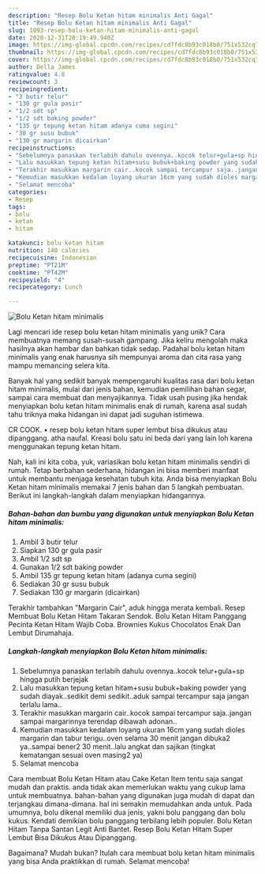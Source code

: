 ```yaml
---
description: "Resep Bolu Ketan hitam minimalis Anti Gagal"
title: "Resep Bolu Ketan hitam minimalis Anti Gagal"
slug: 1093-resep-bolu-ketan-hitam-minimalis-anti-gagal
date: 2020-12-31T20:19:49.940Z
image: https://img-global.cpcdn.com/recipes/cd7fdc8b93c018b0/751x532cq70/bolu-ketan-hitam-minimalis-foto-resep-utama.jpg
thumbnail: https://img-global.cpcdn.com/recipes/cd7fdc8b93c018b0/751x532cq70/bolu-ketan-hitam-minimalis-foto-resep-utama.jpg
cover: https://img-global.cpcdn.com/recipes/cd7fdc8b93c018b0/751x532cq70/bolu-ketan-hitam-minimalis-foto-resep-utama.jpg
author: Della James
ratingvalue: 4.8
reviewcount: 3
recipeingredient:
- "3 butir telur"
- "130 gr gula pasir"
- "1/2 sdt sp"
- "1/2 sdt baking powder"
- "135 gr tepung ketan hitam adanya cuma segini"
- "30 gr susu bubuk"
- "130 gr margarin dicairkan"
recipeinstructions:
- "Sebelumnya panaskan terlabih dahulu ovennya..kocok telur+gula+sp hingga putih berjejak"
- "Lalu masukkan tepung ketan hitam+susu bubuk+baking powder yang sudah diayak..sedikit demi sedikit..aduk sampai tercampur saja jangan terlalu lama.."
- "Terakhir masukkan margarin cair..kocok sampai tercampur saja..jangan sampai margarinnya terendap dibawah adonan.."
- "Kemudian masukkan kedalam loyang ukuran 16cm yang sudah dioles margarin dan tabur terigu..oven selama 30 menit jangan dibuka2 ya..sampai bener2 30 menit..lalu angkat dan sajikan (tingkat kematangan sesuai oven masing2 ya)"
- "Selamat mencoba"
categories:
- Resep
tags:
- bolu
- ketan
- hitam

katakunci: bolu ketan hitam 
nutrition: 140 calories
recipecuisine: Indonesian
preptime: "PT21M"
cooktime: "PT42M"
recipeyield: "4"
recipecategory: Lunch

---
```



![Bolu Ketan hitam minimalis](https://img-global.cpcdn.com/recipes/cd7fdc8b93c018b0/751x532cq70/bolu-ketan-hitam-minimalis-foto-resep-utama.jpg)

Lagi mencari ide resep bolu ketan hitam minimalis yang unik? Cara membuatnya memang susah-susah gampang. Jika keliru mengolah maka hasilnya akan hambar dan bahkan tidak sedap. Padahal bolu ketan hitam minimalis yang enak harusnya sih mempunyai aroma dan cita rasa yang mampu memancing selera kita.

Banyak hal yang sedikit banyak mempengaruhi kualitas rasa dari bolu ketan hitam minimalis, mulai dari jenis bahan, kemudian pemilihan bahan segar, sampai cara membuat dan menyajikannya. Tidak usah pusing jika hendak menyiapkan bolu ketan hitam minimalis enak di rumah, karena asal sudah tahu triknya maka hidangan ini dapat jadi suguhan istimewa.

CR COOK. • resep bolu ketan hitam super lembut bisa dikukus atau dipanggang. atha naufal. Kreasi bolu satu ini beda dari yang lain loh karena menggunakan tepung ketan hitam.


Nah, kali ini kita coba, yuk, variasikan bolu ketan hitam minimalis sendiri di rumah. Tetap berbahan sederhana, hidangan ini bisa memberi manfaat untuk membantu menjaga kesehatan tubuh kita. Anda bisa menyiapkan Bolu Ketan hitam minimalis memakai 7 jenis bahan dan 5 langkah pembuatan. Berikut ini langkah-langkah dalam menyiapkan hidangannya.

<!--inarticleads1-->

##### Bahan-bahan dan bumbu yang digunakan untuk menyiapkan Bolu Ketan hitam minimalis:

1. Ambil 3 butir telur
1. Siapkan 130 gr gula pasir
1. Ambil 1/2 sdt sp
1. Gunakan 1/2 sdt baking powder
1. Ambil 135 gr tepung ketan hitam (adanya cuma segini)
1. Sediakan 30 gr susu bubuk
1. Sediakan 130 gr margarin (dicairkan)


Terakhir tambahkan &#34;Margarin Cair&#34;, aduk hingga merata kembali. Resep Membuat Bolu Ketan Hitam Takaran Sendok. Bolu Ketan Hitam Panggang Pecinta Ketan Hitam Wajib Coba. Brownies Kukus Chocolatos Enak Dan Lembut Dirumahaja. 

<!--inarticleads2-->

##### Langkah-langkah menyiapkan Bolu Ketan hitam minimalis:

1. Sebelumnya panaskan terlabih dahulu ovennya..kocok telur+gula+sp hingga putih berjejak
1. Lalu masukkan tepung ketan hitam+susu bubuk+baking powder yang sudah diayak..sedikit demi sedikit..aduk sampai tercampur saja jangan terlalu lama..
1. Terakhir masukkan margarin cair..kocok sampai tercampur saja..jangan sampai margarinnya terendap dibawah adonan..
1. Kemudian masukkan kedalam loyang ukuran 16cm yang sudah dioles margarin dan tabur terigu..oven selama 30 menit jangan dibuka2 ya..sampai bener2 30 menit..lalu angkat dan sajikan (tingkat kematangan sesuai oven masing2 ya)
1. Selamat mencoba


Cara membuat Bolu Ketan Hitam atau Cake Ketan Item tentu saja sangat mudah dan praktis. anda tidak akan memerlukan waktu yang cukup lama untuk membuatnya. bahan-bahan yang digunakan juga mudah di dapat dan terjangkau dimana-dimana. hal ini semakin memudahkan anda untuk. Pada umumnya, bolu dikenal memiliki dua jenis, yakni bolu panggang dan bolu kukus. Kendati demikian bolu panggang terbilang lebih populer. Bolu Ketan Hitam Tanpa Santan Legit Anti Bantet. Resep Bolu Ketan Hitam Super Lembut Bisa Dikukus Atau Dipanggang. 

Bagaimana? Mudah bukan? Itulah cara membuat bolu ketan hitam minimalis yang bisa Anda praktikkan di rumah. Selamat mencoba!
